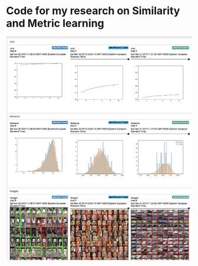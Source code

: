 # Code for my research on Similarity and Metric learning

![tb_example](./readme_data/tb_example.png)